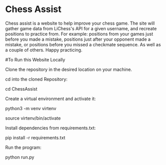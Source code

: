 # Chess Assist

Chess assist is a website to help improve your chess game. The site will gather game data from LiChess's API for a given username, and recreate positions to practice from. For example: positions from your games just before you made a mistake, positions just after your opponent made a mistake, or positions before you missed a checkmate sequence. As well as a couple of others. Happy practicing.

#To Run this Website Locally

Clone the repository in the desired location on your machine. 

cd into the cloned Repository:

cd ChessAssist

Create a virtual environment and activate it:

python3 -m venv virtenv

source virtenv/bin/activate

Install dependencies from requirements.txt:

pip install -r requirements.txt

Run the program:

python run.py



